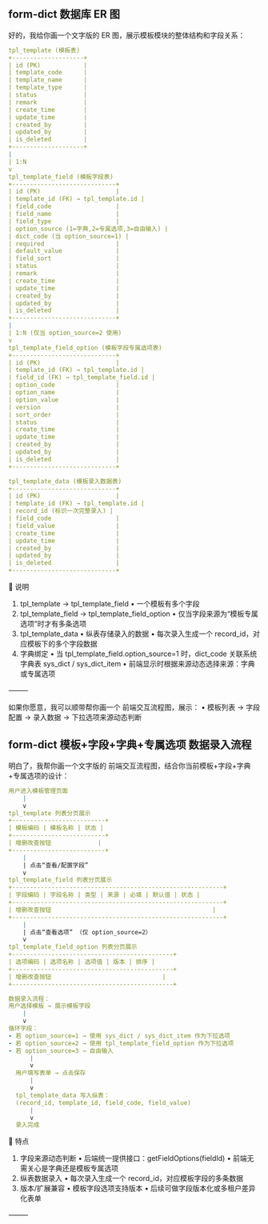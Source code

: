 

## form-dict 数据库 ER 图

好的，我给你画一个文字版的 ER 图，展示模板模块的整体结构和字段关系：

```yaml
tpl_template (模板表)
+--------------------+
| id (PK)            |
| template_code      |
| template_name      |
| template_type      |
| status             |
| remark             |
| create_time        |
| update_time        |
| created_by         |
| updated_by         |
| is_deleted         |
+--------------------+
|
| 1:N
v
tpl_template_field (模板字段表)
+-----------------------------+
| id (PK)                     |
| template_id (FK) → tpl_template.id |
| field_code                  |
| field_name                  |
| field_type                  |
| option_source (1=字典,2=专属选项,3=自由输入) |
| dict_code (当 option_source=1) |
| required                    |
| default_value               |
| field_sort                  |
| status                      |
| remark                      |
| create_time                 |
| update_time                 |
| created_by                  |
| updated_by                  |
| is_deleted                  |
+-----------------------------+
|
| 1:N (仅当 option_source=2 使用)
v
tpl_template_field_option (模板字段专属选项表)
+-----------------------------+
| id (PK)                     |
| template_id (FK) → tpl_template.id |
| field_id (FK) → tpl_template_field.id |
| option_code                 |
| option_name                 |
| option_value                |
| version                     |
| sort_order                  |
| status                      |
| create_time                 |
| update_time                 |
| created_by                  |
| updated_by                  |
| is_deleted                  |
+-----------------------------+

tpl_template_data (模板录入数据表)
+-----------------------------+
| id (PK)                     |
| template_id (FK) → tpl_template.id |
| record_id (标识一次完整录入) |
| field_code                  |
| field_value                 |
| create_time                 |
| update_time                 |
| created_by                  |
| updated_by                  |
| is_deleted                  |
+-----------------------------+
```
🔹 说明
1.	tpl_template → tpl_template_field
•	一个模板有多个字段
2.	tpl_template_field → tpl_template_field_option
•	仅当字段来源为“模板专属选项”时才有多条选项
3.	tpl_template_data
•	纵表存储录入的数据
•	每次录入生成一个 record_id，对应模板下的多个字段数据
4.	字典绑定
•	当 tpl_template_field.option_source=1 时，dict_code 关联系统字典表 sys_dict / sys_dict_item
•	前端显示时根据来源动态选择来源：字典或专属选项

⸻

如果你愿意，我可以顺带帮你画一个 前端交互流程图，展示：
•	模板列表 → 字段配置 → 录入数据 → 下拉选项来源动态判断



## form-dict 模板+字段+字典+专属选项 数据录入流程

明白了，我帮你画一个文字版的 前端交互流程图，结合你当前模板+字段+字典+专属选项的设计：

```yaml
用户进入模板管理页面
    |
    v
tpl_template 列表分页展示
+--------------------------+
| 模板编码 | 模板名称 | 状态 |
+--------------------------+
| 增删改查按钮             |
+--------------------------+
    |
    | 点击“查看/配置字段”
    v
tpl_template_field 列表分页展示
+-----------------------------------------------------------+
| 字段编码 | 字段名称 | 类型 | 来源 | 必填 | 默认值 | 状态 |
+-----------------------------------------------------------+
| 增删改查按钮                                             |
+-----------------------------------------------------------+
    |
    | 点击“查看选项” （仅 option_source=2）
    v
tpl_template_field_option 列表分页展示
+---------------------------------------------+
| 选项编码 | 选项名称 | 选项值 | 版本 | 排序 |
+---------------------------------------------+
| 增删改查按钮                               |
+---------------------------------------------+

数据录入流程：
用户选择模板 → 展示模板字段
    |
    v
循环字段：
- 若 option_source=1 → 使用 sys_dict / sys_dict_item 作为下拉选项
- 若 option_source=2 → 使用 tpl_template_field_option 作为下拉选项
- 若 option_source=3 → 自由输入
      |
      v
  用户填写表单 → 点击保存
      |
      v
  tpl_template_data 写入纵表：
  (record_id, template_id, field_code, field_value)
      |
      v
  录入完成
```
🔹 特点
1.	字段来源动态判断
•	后端统一提供接口：getFieldOptions(fieldId)
•	前端无需关心是字典还是模板专属选项
2.	纵表数据录入
•	每次录入生成一个 record_id，对应模板字段的多条数据
3.	版本/扩展兼容
•	模板字段选项支持版本
•	后续可做字段版本化或多租户差异化表单

⸻


